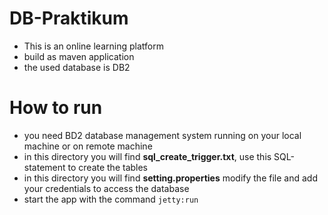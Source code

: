 # DB-Praktikum

- This is an online learning platform
- build as maven application
- the used database is DB2

# How to run
- you need BD2 database management system running on your local machine or on remote machine
- in this directory you will find **sql_create_trigger.txt**, use this SQL-statement to create the tables
- in this directory you will find **setting.properties** modify the file and add your credentials to access the database
- start the app with the command 
  ``` jetty:run ```


